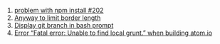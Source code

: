 1. [problem with npm install #202](https://github.com/visionmedia/page.js/issues/202)
1. [Anyway to limit border length](http://stackoverflow.com/questions/4131490/anyway-to-limit-border-length)
1. [Display git branch in bash prompt](https://gist.github.com/justintv/168835)
1. [Error “Fatal error: Unable to find local grunt.” when building atom.io](http://stackoverflow.com/questions/23781858/error-fatal-error-unable-to-find-local-grunt-when-building-atom-io)
